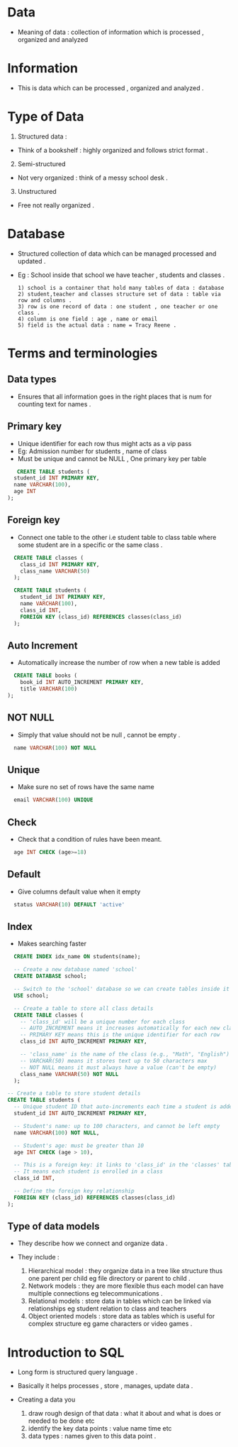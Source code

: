# Data 
- Meaning of data : collection of information which is processed , organized and analyzed 
# Information 
- This is data which can be processed , organized and analyzed .
# Type of Data 
1) Structured data :
- Think of a bookshelf : highly organized and follows strict format .
2) Semi-structured 
- Not very organized : think of a messy school desk .
3) Unstructured
- Free not really organized .

# Database 
- Structured collection of data which can be managed processed and updated .
- Eg : School inside that school we have teacher , students and classes .
      
      1) school is a container that hold many tables of data : database 
      2) student,teacher and classes structure set of data : table via row and columns .
      3) row is one record of data : one student , one teacher or one class .
      4) column is one field : age , name or email 
      5) field is the actual data : name = Tracy Reene .
# Terms and terminologies
## Data types 
- Ensures that all information goes in the right places that is num for counting text for names .
## Primary key 
- Unique identifier for each row thus might acts as a vip pass
- Eg: Admission number for students , name of class 
- Must be unique and cannot be NULL , One primary key per table
```SQL
   CREATE TABLE students (
  student_id INT PRIMARY KEY,
  name VARCHAR(100),
  age INT
);
```
## Foreign key 
- Connect one table to the other i.e student table to class table where some student are in a specific or the same class .
```SQL
  CREATE TABLE classes (
    class_id INT PRIMARY KEY,
    class_name VARCHAR(50)
  );

  CREATE TABLE students (
    student_id INT PRIMARY KEY,
    name VARCHAR(100),
    class_id INT,
    FOREIGN KEY (class_id) REFERENCES classes(class_id)
  );
```
## Auto Increment 
- Automatically increase the number of row when a new table is added 
```SQL
  CREATE TABLE books (
    book_id INT AUTO_INCREMENT PRIMARY KEY,
    title VARCHAR(100)
);
```
## NOT NULL
- Simply that value should not be null , cannot be empty .
```SQL
  name VARCHAR(100) NOT NULL
```
## Unique 
- Make sure no set of rows have the same name 
```SQL
  email VARCHAR(100) UNIQUE 
```
## Check
- Check that a condition of rules have been meant.
```SQL
  age INT CHECK (age>=18)
```
## Default 
- Give columns default value when it empty 
```SQL
  status VARCHAR(10) DEFAULT 'active'
```
## Index 
- Makes searching faster
```SQL
  CREATE INDEX idx_name ON students(name);
```

```SQL
  -- Create a new database named 'school'
  CREATE DATABASE school;

  -- Switch to the 'school' database so we can create tables inside it
  USE school;

  -- Create a table to store all class details
  CREATE TABLE classes (
    -- 'class_id' will be a unique number for each class
    -- AUTO_INCREMENT means it increases automatically for each new class
    -- PRIMARY KEY means this is the unique identifier for each row
    class_id INT AUTO_INCREMENT PRIMARY KEY,

    -- 'class_name' is the name of the class (e.g., "Math", "English")
    -- VARCHAR(50) means it stores text up to 50 characters max
    -- NOT NULL means it must always have a value (can't be empty)
    class_name VARCHAR(50) NOT NULL
  );

-- Create a table to store student details
CREATE TABLE students (
  -- Unique student ID that auto-increments each time a student is added
  student_id INT AUTO_INCREMENT PRIMARY KEY,

  -- Student's name: up to 100 characters, and cannot be left empty
  name VARCHAR(100) NOT NULL,

  -- Student's age: must be greater than 10
  age INT CHECK (age > 10),

  -- This is a foreign key: it links to 'class_id' in the 'classes' table
  -- It means each student is enrolled in a class
  class_id INT,

  -- Define the foreign key relationship
  FOREIGN KEY (class_id) REFERENCES classes(class_id)
);
```
## Type of data models 
- They describe how we connect and organize data .
- They include :
  
  1) Hierarchical model : they organize data in a tree like structure thus one parent per child eg file directory or parent to child .
  2) Network models : they are more flexible thus each model can have multiple connections eg telecommunications .
  3) Relational models : store data in tables which can be linked via relationships eg student relation to class and teachers 
  4) Object oriented models : store data as tables which is useful for complex structure eg game characters or video games .

# Introduction to SQL 
- Long form is structured query language .
- Basically it helps processes , store , manages, update data .
- Creating a data you 
   
  1) draw rough design of that data : what it about and what is does or needed to be done etc 
  2) identify the key data points : value name time etc 
  3) data types : names given to this data point .
  